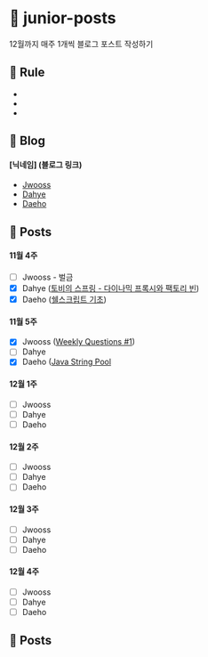 # :post_office: junior-posts
12월까지 매주 1개씩 블로그 포스트 작성하기

## :hammer: Rule

-
-
-

## :page_with_curl: Blog
#### [닉네임] (블로그 링크)
- [Jwooss](https://jwooss.github.io) 
- [Dahye](https://kimdahyeee.github.io/) 
- [Daeho]() 

## :pushpin: Posts

#### 11월 4주
- [ ] Jwooss - 벌금
- [X] Dahye ([토비의 스프링 - 다이나믹 프록시와 팩토리 빈](https://kimdahyeee.github.io/dynamicproxy_and_factory_bean/))
- [X] Daeho ([쉘스크립트 기초](https://daehoho.github.io/2018-11-23/Shell-Script-%EB%B0%B0%EC%9A%B0%EA%B8%B0(1)/))

#### 11월 5주
- [X] Jwooss ([Weekly Questions #1](https://jwooss.github.io/2018-11-26-Weekly-Questions-1/))
- [ ] Dahye
- [X] Daeho ([Java String Pool](https://daehoho.github.io/2018-12-03/JAVA-String-Pool/)

#### 12월 1주
- [ ] Jwooss
- [ ] Dahye
- [ ] Daeho

#### 12월 2주
- [ ] Jwooss
- [ ] Dahye
- [ ] Daeho

#### 12월 3주
- [ ] Jwooss
- [ ] Dahye
- [ ] Daeho

#### 12월 4주
- [ ] Jwooss
- [ ] Dahye
- [ ] Daeho

## :pushpin: Posts

